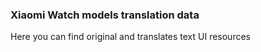 ### Xiaomi Watch models translation data

Here you can find original and translates text UI resources
